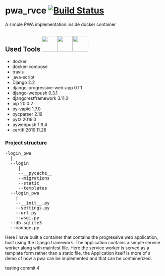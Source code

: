 # pwa_rvce [![Build Status](https://travis-ci.com/nutansonale/pwa_rvce.svg?branch=master)](https://travis-ci.com/nutansonale/pwa_rvce)
A simple PWA implementation inside docker container

## Used Tools <img src="https://avatars0.githubusercontent.com/u/1525981?s=200&v=4" width="50" height="50"><img src="https://avatars3.githubusercontent.com/u/27804?s=200&v=4" width="50" height="50"><img src="https://avatars0.githubusercontent.com/u/5429470?s=200&v=4" width="50" height="50">

* docker
* docker-compose
* travis
* java-script      
* Django                     2.2       
 * django-progressive-web-app 0.1.1     
 * django-webpush             0.3.1     
 * djangorestframework        3.11.0         
 * pip                        20.0.2        
 * py-vapid                   1.7.0     
 * pycparser                  2.19      
 * pytz                       2019.3    
 * pywebpush                  1.9.4       
 * certifi                    2019.11.28  
 
### Project structure
<pre>
-login_pwa
  |
  --login
     |
     --__pycache__
     --migrations
     --static
     --templates
  --login_pwa
    |
    --__init__.py
    --settings.py
    --url.py
    --wsgi.py
  --db.sqlite3
  --manage.py</pre>

Here i have built a container that contains the progressive web application, built using the Django framework. The application contains a simple service worker along with mainfest file. Here the service worker is served as a template form rather than a static file. the Application itself is more of a demo of how a pwa can be implemented and that can be containerized.

testing commit 4
